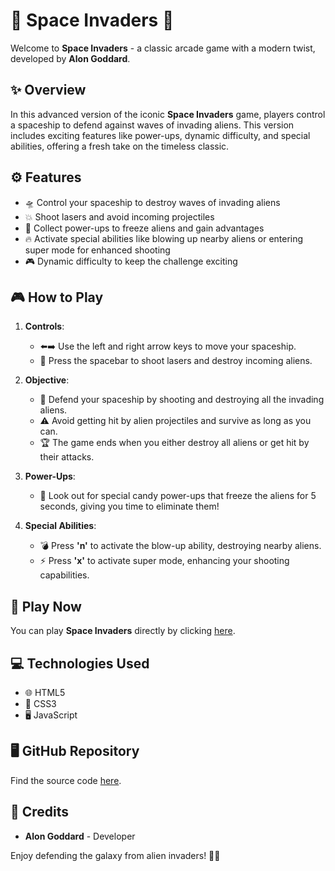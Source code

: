 # 👾 Space Invaders 🚀


Welcome to **Space Invaders** - a classic arcade game with a modern twist, developed by **Alon Goddard**.

## ✨ Overview

In this advanced version of the iconic **Space Invaders** game, players control a spaceship to defend against waves of invading aliens. This version includes exciting features like power-ups, dynamic difficulty, and special abilities, offering a fresh take on the timeless classic.

## ⚙️ Features

- 🛸 Control your spaceship to destroy waves of invading aliens
- 💥 Shoot lasers and avoid incoming projectiles
- 🍬 Collect power-ups to freeze aliens and gain advantages
- 🔥 Activate special abilities like blowing up nearby aliens or entering super mode for enhanced shooting
- 🎮 Dynamic difficulty to keep the challenge exciting

## 🎮 How to Play

1. **Controls**:
   - ⬅️➡️ Use the left and right arrow keys to move your spaceship.
   - 🔫 Press the spacebar to shoot lasers and destroy incoming aliens.

2. **Objective**:
   - 🚀 Defend your spaceship by shooting and destroying all the invading aliens.
   - ⚠️ Avoid getting hit by alien projectiles and survive as long as you can.
   - 🏆 The game ends when you either destroy all aliens or get hit by their attacks.

3. **Power-Ups**:
   - 🍬 Look out for special candy power-ups that freeze the aliens for 5 seconds, giving you time to eliminate them!

4. **Special Abilities**:
   - 💣 Press **'n'** to activate the blow-up ability, destroying nearby aliens.
   - ⚡ Press **'x'** to activate super mode, enhancing your shooting capabilities.

## 🔗 Play Now

You can play **Space Invaders** directly by clicking [here](https://alongod.github.io/Space-Invaders/).

## 💻 Technologies Used

- 🌐 HTML5
- 🎨 CSS3
- 🖥 JavaScript

## 🖥 GitHub Repository

Find the source code [here](https://github.com/ALONGOD/Space-Invaders).

## 🙌 Credits

- **Alon Goddard** - Developer

Enjoy defending the galaxy from alien invaders! 👾🔫
